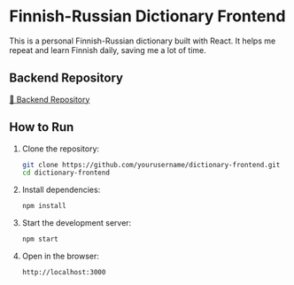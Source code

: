 # Finnish-Russian Dictionary Frontend  

This is a personal Finnish-Russian dictionary built with React. It helps me repeat and learn Finnish daily, saving me a lot of time.  

## Backend Repository  
[🔗 Backend Repository](https://github.com/oiivantsov/dict_backend)

## How to Run  

1. Clone the repository:  
   ```sh
   git clone https://github.com/yourusername/dictionary-frontend.git
   cd dictionary-frontend
   ```

2. Install dependencies:  
   ```sh
   npm install
   ```

3. Start the development server:  
   ```sh
   npm start
   ```

4. Open in the browser:  
   ```
   http://localhost:3000
   ```
